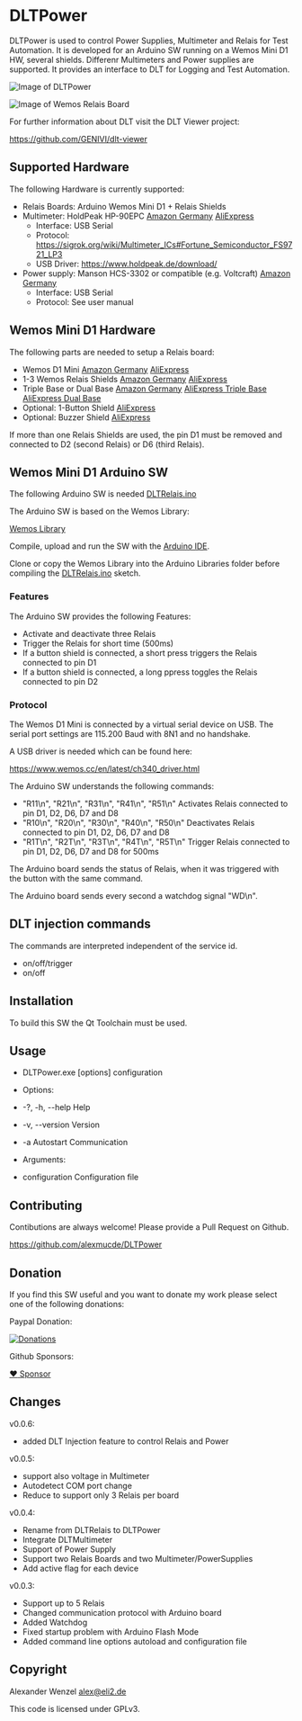 # DLTPower

DLTPower is used to control Power Supplies, Multimeter and Relais for Test Automation.
It is developed for an Arduino SW running on a Wemos Mini D1 HW, several shields.
Differenr Multimeters and Power supplies are supported.
It provides an interface to DLT for Logging and Test Automation.

![Image of DLTPower](https://github.com/alexmucde/DLTPower/blob/main/doc/images/DLTPower.jpg)

![Image of Wemos Relais Board](https://github.com/alexmucde/DLTPower/blob/main/doc/images/WemosRelaisBoard.jpg)

For further information about DLT visit the DLT Viewer project:

https://github.com/GENIVI/dlt-viewer

## Supported Hardware

The following Hardware is currently supported:

* Relais Boards: Arduino Wemos Mini D1 + Relais Shields
* Multimeter: HoldPeak HP-90EPC [Amazon Germany](https://amzn.to/3bIsPwT) [AliExpress](https://s.click.aliexpress.com/e/_AM1Vsi)
  * Interface: USB Serial
  * Protocol: https://sigrok.org/wiki/Multimeter_ICs#Fortune_Semiconductor_FS9721_LP3
  * USB Driver: https://www.holdpeak.de/download/
* Power supply: Manson HCS-3302 or compatible (e.g. Voltcraft) [Amazon Germany](https://amzn.to/2QUWQ4D)
  * Interface: USB Serial
  * Protocol: See user manual

## Wemos Mini D1 Hardware

The following parts are needed to setup a Relais board:

* Wemos D1 Mini [Amazon Germany](https://amzn.to/3thvzYd) [AliExpress](https://s.click.aliexpress.com/e/_AXoYOK)
* 1-3 Wemos Relais Shields [Amazon Germany](https://amzn.to/3csEJdE) [AliExpress](https://s.click.aliexpress.com/e/_9JeBua)
* Triple Base or Dual Base [Amazon Germany](https://amzn.to/3eyI9Ov) [AliExpress Triple Base](https://s.click.aliexpress.com/e/_AXI4VC) [AliExpress Dual Base](https://s.click.aliexpress.com/e/_9In2Z0)
* Optional: 1-Button Shield [AliExpress](https://s.click.aliexpress.com/e/_9INwTG)
* Optional: Buzzer Shield [AliExpress](https://s.click.aliexpress.com/e/_A7sRs2)

If more than one Relais Shields are used, the pin D1 must be removed and connected to D2 (second Relais) or D6 (third Relais).

## Wemos Mini D1 Arduino SW

The following Arduino SW is needed [DLTRelais.ino](https://github.com/alexmucde/DLTRelais/blob/main/arduino/DLTRelais/DLTRelais.ino)

The Arduino SW is based on the Wemos Library:

[Wemos Library](https://github.com/alexmucde/WemosLibrary)

Compile, upload and run the SW with the [Arduino IDE](https://www.arduino.cc/en/software).

Clone or copy the Wemos Library into the Arduino Libraries folder before compiling the [DLTRelais.ino](https://github.com/alexmucde/DLTRelais/blob/main/arduino/DLTRelais/DLTRelais.ino) sketch.

### Features

The Arduino SW provides the following Features:

* Activate and deactivate three Relais
* Trigger the Relais for short time (500ms)
* If a button shield is connected, a short press triggers the Relais connected to pin D1
* If a button shield is connected, a long ppress toggles the Relais connected to pin D2

### Protocol

The Wemos D1 Mini is connected by a virtual serial device on USB. The serial port settings are 115.200 Baud with 8N1 and no handshake.

A USB driver is needed which can be found here:

https://www.wemos.cc/en/latest/ch340_driver.html

The Arduino SW understands the following commands:

* "R11\n", "R21\n", "R31\n", "R41\n", "R51\n" Activates Relais connected to pin D1, D2, D6, D7 and D8
* "R10\n", "R20\n", "R30\n", "R40\n", "R50\n" Deactivates Relais connected to pin D1, D2, D6, D7 and D8
* "R1T\n", "R2T\n", "R3T\n", "R4T\n", "R5T\n" Trigger Relais connected to pin D1, D2, D6, D7 and D8 for 500ms

The Arduino board sends the status of Relais, when it was triggered with the button with the same command.

The Arduino board sends every second a watchdog signal "WD\n".

## DLT injection commands

The commands are interpreted independent of the service id.

* <Relais name> on/off/trigger
* <Power name> on/off

## Installation

To build this SW the Qt Toolchain must be used.

## Usage

* DLTPower.exe [options] configuration

* Options:
*  -?, -h, --help          Help
*  -v, --version           Version
*  -a                      Autostart Communication

* Arguments:
*  configuration           Configuration file

## Contributing

Contibutions are always welcome! Please provide a Pull Request on Github.

https://github.com/alexmucde/DLTPower

## Donation

If you find this SW useful and you want to donate my work please select one of the following donations:

Paypal Donation:

[![Donations](https://www.paypalobjects.com/en_US/DK/i/btn/btn_donateCC_LG.gif)](https://www.paypal.com/donate?hosted_button_id=YBWSNXYWJJP2Q)

Github Sponsors:

[:heart: Sponsor](https://github.com/sponsors/alexmucde)

## Changes

v0.0.6:

* added DLT Injection feature to control Relais and Power

v0.0.5:

* support also voltage in Multimeter
* Autodetect COM port change
* Reduce to support only 3 Relais per board

v0.0.4:

* Rename from DLTRelais to DLTPower
* Integrate DLTMultimeter
* Support of Power Supply
* Support two Relais Boards and two Multimeter/PowerSupplies
* Add active flag for each device

v0.0.3:

* Support up to 5 Relais
* Changed communication protocol with Arduino board
* Added Watchdog
* Fixed startup problem with Arduino Flash Mode
* Added command line options autoload and configuration file

## Copyright

Alexander Wenzel <alex@eli2.de>

This code is licensed under GPLv3.
